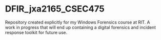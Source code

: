 # DFIR_jxa2165_CSEC475
Repository created explicitly for my Windows Forensics course at RIT. A work in progress that will end up containing a digital forensics and incident response toolkit for future use.
